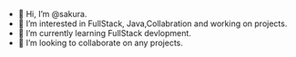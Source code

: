 - 👋 Hi, I’m @sakura.
- 👀 I’m interested in FullStack, Java,Collabration and working on projects.
- 🌱 I’m currently learning FullStack devlopment.
- 💞️ I’m looking to collaborate on any projects.


<!---
sakura532/sakura532 is a ✨ special ✨ repository because its `README.md` (this file) appears on your GitHub profile.
You can click the Preview link to take a look at your changes.
--->

